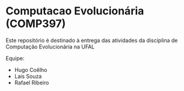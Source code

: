# Computacao Evolucionária (COMP397)

Este repositório é destinado à entrega das atividades da disciplina de Computação Evolucionária na UFAL

Equipe:
- Hugo Coêlho
- Laís Souza
- Rafael Ribeiro

